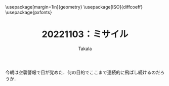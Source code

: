 ﻿---
title: 20221103：ミサイル
yesterday: 20221102
tomorrow: 20221104
days: 42
author: Takala
header-includes:
  - \usepackage[margin=1in]{geometry}
  - \usepackage[ISO]{diffcoeff}
  - \usepackage{pxfonts}
---


今朝は空襲警報で目が覚めた．何の目的でここまで連続的に飛ばし続けるのだろうか．



